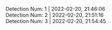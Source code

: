
Detection Num: 1 |  2022-02-20, 21:46:06<br />Detection Num: 2 |  2022-02-20, 21:51:16<br />Detection Num: 3 |  2022-02-20, 21:54:45<br />